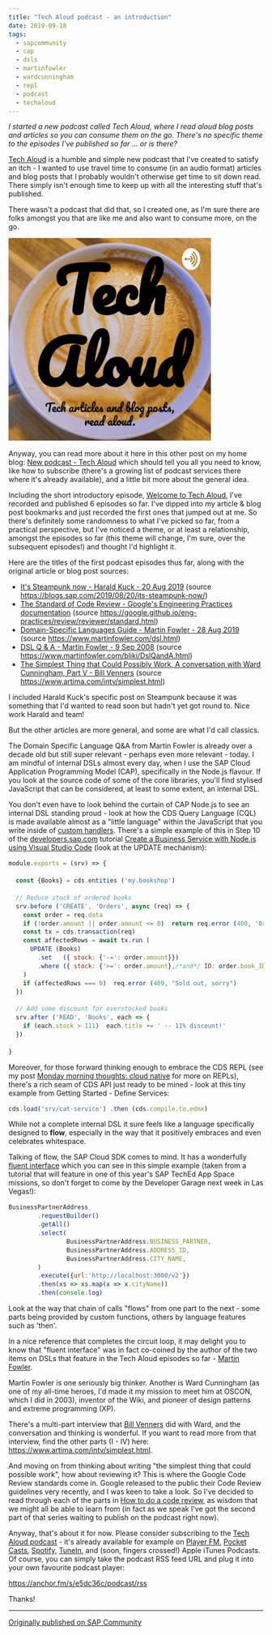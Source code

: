 ```yaml
---
title: "Tech Aloud podcast - an introduction"
date: 2019-09-18
tags:
  - sapcommunity
  - cap
  - dsls
  - martinfowler
  - wardcunningham
  - repl
  - podcast
  - techaloud
---
```

*I started a new podcast called Tech Aloud, where I read aloud blog
posts and articles so you can consume them on the go. There's no
specific theme to the episodes I've published so far \... or is
there?*

[Tech Aloud](https://anchor.fm/tech-aloud) is a humble and simple new
podcast that I've created to satisfy an itch - I wanted to use travel
time to consume (in an audio format) articles and blog posts that I
probably wouldn't otherwise get time to sit down read. There simply
isn't enough time to keep up with all the interesting stuff that's
published.

There wasn't a podcast that did that, so I created one, as I'm sure
there are folks amongst you that are like me and also want to consume
more, on the go.

![](/images/2019/09/2310259-1568661278464-ed94fe70b513e.jpeg)

Anyway, you can read more about it here in this other post on my home
blog: [New podcast - Tech
Aloud](/blog/posts/2019/09/17/new-podcast-tech-aloud/) which
should tell you all you need to know, like how to subscribe (there's a
growing list of podcast services there where it's already available),
and a little bit more about the general idea.

Including the short introductory episode, [Welcome to Tech
Aloud](https://anchor.fm/tech-aloud/episodes/Welcome-to-Tech-Aloud-e5ddsh),
I've recorded and published 6 episodes so far. I've dipped into my
article & blog post bookmarks and just recorded the first ones that
jumped out at me. So there's definitely some randomness to what I've
picked so far, from a practical perspective, but I've noticed a theme,
or at least a relationship, amongst the episodes so far (this theme will
change, I'm sure, over the subsequent episodes!) and thought I'd
highlight it.

Here are the titles of the first podcast episodes thus far, along with
the original article or blog post sources:

-   [It's Steampunk now - Harald Kuck - 20 Aug
    2019](https://anchor.fm/tech-aloud/episodes/Its-Steampunk-now---Harald-Kuck---20-Aug-2019-e5de5m)
    (source <https://blogs.sap.com/2019/08/20/its-steampunk-now/>)
-   [The Standard of Code Review - Google's Engineering Practices
    documentation](https://anchor.fm/tech-aloud/episodes/The-Standard-of-Code-Review---Googles-Engineering-Practices-documentation-e5deiv)
    (source <https://google.github.io/eng-practices/review/reviewer/standard.html>)
-   [Domain-Specific Languages Guide - Martin Fowler - 28 Aug
    2019](https://anchor.fm/tech-aloud/episodes/Domain-Specific-Languages-Guide---Martin-Fowler---28-Aug-2019-e5do0b)
    (source <https://www.martinfowler.com/dsl.html>)
-   [DSL Q & A - Martin Fowler - 9 Sep
    2008](https://anchor.fm/tech-aloud/episodes/DSL-Q--A---Martin-Fowler---9-Sep-2008-e5do2c)
    (source <https://www.martinfowler.com/bliki/DslQandA.html>)
-   [The Simplest Thing that Could Possibly Work, A conversation with
    Ward Cunningham, Part V - Bill
    Venners](https://anchor.fm/tech-aloud/episodes/The-Simplest-Thing-that-Could-Possibly-Work--A-conversation-with-Ward-Cunningham--Part-V---Bill-Venners-e5dpts)
    (source <https://www.artima.com/intv/simplest.html>)

I included Harald Kuck's specific post on Steampunk because it was
something that I'd wanted to read soon but hadn't yet got round to.
Nice work Harald and team!

But the other articles are more general, and some are what I'd call
classics.

The Domain Specific Language Q&A from Martin Fowler is already over a
decade old but still super relevant - perhaps even more relevant -
today. I am mindful of internal DSLs almost every day, when I use the
SAP Cloud Application Programming Model (CAP), specifically in the
Node.js flavour. If you look at the source code of some of the core
libraries, you'll find stylised JavaScript that can be considered, at
least to some extent, an internal DSL.

You don't even have to look behind the curtain of CAP Node.js to see an
internal DSL standing proud - look at how the CDS Query Language (CQL)
is made available almost as a "little language" within the JavaScript
that you write inside of [custom
handlers](https://help.sap.com/viewer/65de2977205c403bbc107264b8eccf4b/Cloud/en-US/94c7b69cc4584a1a9dfd9cb2da295d5e.html).
There's a simple example of this in Step 10 of the
[developers.sap.com](https://developers.sap.com) tutorial [Create a
Business Service with Node.js using Visual Studio
Code](https://developers.sap.com/tutorials/cp-apm-nodejs-create-service.html)
(look at the UPDATE mechanism):

```javascript
module.exports = (srv) => {

  const {Books} = cds.entities ('my.bookshop')

  // Reduce stock of ordered books
  srv.before ('CREATE', 'Orders', async (req) => {
    const order = req.data
    if (!order.amount || order.amount <= 0)  return req.error (400, 'Order at least 1 book')
    const tx = cds.transaction(req)
    const affectedRows = await tx.run (
      UPDATE (Books)
        .set   ({ stock: {'-=': order.amount}})
        .where ({ stock: {'>=': order.amount},/*and*/ ID: order.book_ID})
    )
    if (affectedRows === 0)  req.error (409, "Sold out, sorry")
  })

  // Add some discount for overstocked books
  srv.after ('READ', 'Books', each => {
    if (each.stock > 111)  each.title += ' -- 11% discount!'
  })

}
```

Moreover, for those forward thinking enough to embrace the CDS REPL (see
my post [Monday morning thoughts: cloud
native](/blog/posts/2018/03/26/monday-morning-thoughts:-cloud-native/)
for more on REPLs), there's a rich seam of CDS API just ready to be
mined - look at this tiny example from Getting Started - Define
Services:

```javascript
cds.load('srv/cat-service') .then (cds.compile.to.edmx)
```

While not a complete internal DSL it sure feels like a language
specifically designed to **flow**, especially in the way that it
positively embraces and even celebrates whitespace.

Talking of flow, the SAP Cloud SDK comes to mind. It has a wonderfully
[fluent interface](https://en.wikipedia.org/wiki/Fluent_interface) which
you can see in this simple example (taken from a tutorial that will
feature in one of this year's SAP TechEd App Space missions, so don't
forget to come by the Developer Garage next week in Las Vegas!):

```javascript
BusinessPartnerAddress
        .requestBuilder()
        .getAll()
        .select(
                BusinessPartnerAddress.BUSINESS_PARTNER,
                BusinessPartnerAddress.ADDRESS_ID,
                BusinessPartnerAddress.CITY_NAME,
        )
        .execute({url:'http://localhost:3000/v2'})
        .then(xs => xs.map(x => x.cityName))
        .then(console.log)
```

Look at the way that chain of calls "flows" from one part to the
next - some parts being provided by custom functions, others by language
features such as 'then'.

In a nice reference that completes the circuit loop, it may delight you
to know that "fluent interface" was in fact co-coined by the author of
the two items on DSLs that feature in the Tech Aloud episodes so far -
[Martin Fowler](https://martinfowler.com/).

Martin Fowler is one seriously big thinker. Another is Ward Cunningham
(as one of my all-time heroes, I'd made it my mission to meet him at
OSCON, which I did in 2003), inventor of the Wiki, and pioneer of design
patterns and extreme programming (XP).

There's a multi-part interview that [Bill
Venners](https://twitter.com/bvenners) did with Ward, and the
conversation and thinking is wonderful. If you want to read more from
that interview, find the other parts (I - IV) here:
<https://www.artima.com/intv/simplest.html>.

And moving on from thinking about writing "the simplest thing that
could possible work", how about reviewing it? This is where the Google
Code Review standards come in. Google released to the public their Code
Review guidelines very recently, and I was keen to take a look. So I've
decided to read through each of the parts in [How to do a code
review](https://google.github.io/eng-practices/review/reviewer/), as
wisdom that we might all be able to learn from (in fact as we speak
I've got the second part of that series waiting to publish on the
podcast right now).

Anyway, that's about it for now. Please consider subscribing to the
[Tech Aloud podcast](https://anchor.fm/tech-aloud) - it's already
available for example on [Player
FM](https://player.fm/series/tech-aloud), [Pocket
Casts](https://pca.st/kyepz7uy),
[Spotify](https://open.spotify.com/show/5l4AR3Q3HKZEpE7x9j0tdJ),
[TuneIn](https://tunein.com/podcasts/Technology-Podcasts/Tech-Aloud-p1251488/),
and (soon, fingers crossed!) Apple iTunes Podcasts. Of course, you can
simply take the podcast RSS feed URL and plug it into your own favourite
podcast player:

<https://anchor.fm/s/e5dc36c/podcast/rss>

Thanks!

---

[Originally published on SAP Community](https://community.sap.com/t5/technology-blogs-by-sap/tech-aloud-podcast-an-introduction/ba-p/13403583)
